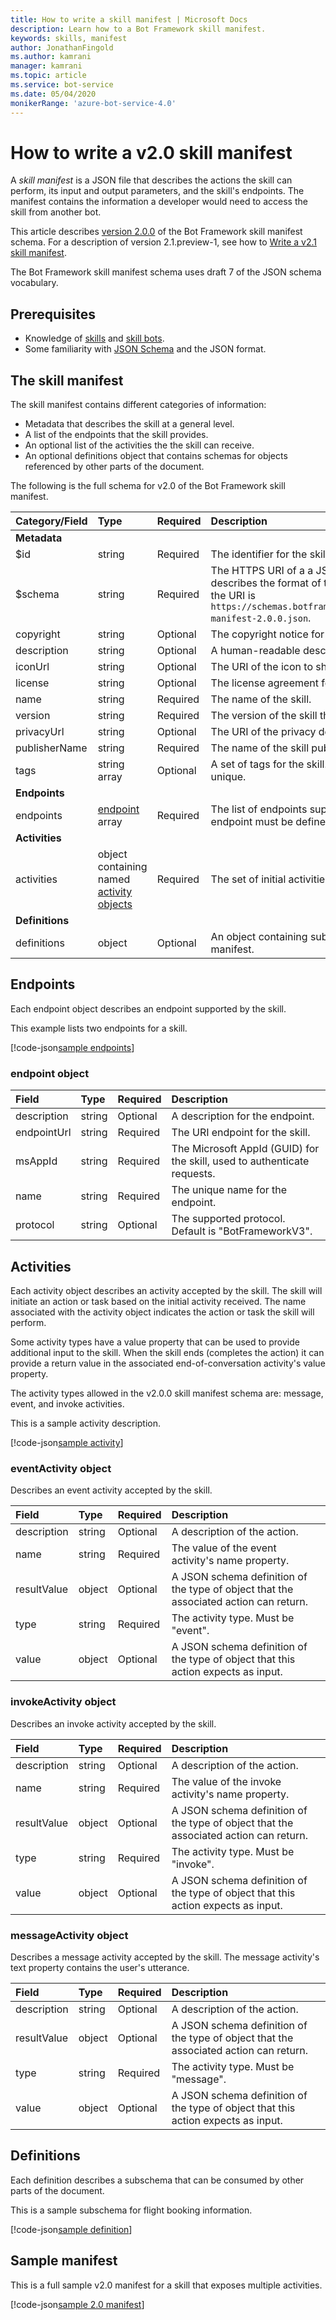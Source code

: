 ```yaml
---
title: How to write a skill manifest | Microsoft Docs
description: Learn how to a Bot Framework skill manifest.
keywords: skills, manifest
author: JonathanFingold
ms.author: kamrani
manager: kamrani
ms.topic: article
ms.service: bot-service
ms.date: 05/04/2020
monikerRange: 'azure-bot-service-4.0'
---
```


# How to write a v2.0 skill manifest

A _skill manifest_ is a JSON file that describes the actions the skill can perform, its input and output parameters, and the skill's endpoints. The manifest contains the information a developer would need to access the skill from another bot.

This article describes [version 2.0.0](https://schemas.botframework.com/schemas/skills/skill-manifest-2.0.0.json) of the Bot Framework skill manifest schema.
For a description of version 2.1.preview-1, see how to [Write a v2.1 skill manifest](skills-write-manifest-2-1.md).

The Bot Framework skill manifest schema uses draft 7 of the JSON schema vocabulary.

## Prerequisites

- Knowledge of [skills](skills-conceptual.md) and [skill bots](skills-about-skill-bots.md).
- Some familiarity with [JSON Schema](http://json-schema.org/) and the JSON format.

## The skill manifest

The skill manifest contains different categories of information:

- Metadata that describes the skill at a general level.
- A list of the endpoints that the skill provides.
- An optional list of the activities the the skill can receive.
- An optional definitions object that contains schemas for objects referenced by other parts of the document.

The following is the full schema for v2.0 of the Bot Framework skill manifest.

| Category/Field | Type | Required | Description |
|:-|:-|:-|:-|
| **Metadata**
| $id | string | Required | The identifier for the skill manifest. |
| $schema | string | Required | The HTTPS URI of a a JSON schema resource that describes the format of the manifest. For version 2.0.0, the URI is `https://schemas.botframework.com/schemas/skills/skill-manifest-2.0.0.json`. |
| copyright | string | Optional | The copyright notice for the skill. |
| description | string | Optional | A human-readable description of the skill. |
| iconUrl | string | Optional | The URI of the icon to show for the skill. |
| license | string | Optional | The license agreement for the skill. |
| name | string | Required | The name of the skill. |
| version | string | Required | The version of the skill the manifest describes. |
| privacyUrl | string | Optional | The URI of the privacy description for the skill. |
| publisherName | string | Required | The name of the skill publisher. |
| tags | string array | Optional | A set of tags for the skill. If present, each tag must be unique. |
| **Endpoints**
| endpoints | [endpoint](#endpoint-object) array | Required | The list of endpoints supported by the skill. At least one endpoint must be defined. Each endpoint must be unique. |
| **Activities**
| activities | object containing named [activity objects](#activities) | Required | The set of initial activities accepted by the skill. |
| **Definitions**
| definitions | object | Optional | An object containing subschemas for objects used in the manifest. |

## Endpoints

Each endpoint object describes an endpoint supported by the skill.

This example lists two endpoints for a skill.

[!code-json[sample endpoints](~/../botframework-sdk/schemas/skills/samples/complex-skillmanifest-2.0.0.json?range=17-32)]

### endpoint object

| Field | Type | Required | Description
|:-|:-|:-|:-
| description | string | Optional | A description for the endpoint.
| endpointUrl | string | Required | The URI endpoint for the skill.
| msAppId | string | Required | The Microsoft AppId (GUID) for the skill, used to authenticate requests.
| name | string | Required | The unique name for the endpoint.
| protocol | string | Optional | The supported protocol. Default is "BotFrameworkV3".

## Activities

Each activity object describes an activity accepted by the skill. The skill will initiate an action or task based on the initial activity received. The name associated with the activity object indicates the action or task the skill will perform.

Some activity types have a value property that can be used to provide additional input to the skill. When the skill ends (completes the action) it can provide a return value in the associated end-of-conversation activity's value property.

The activity types allowed in the v2.0.0 skill manifest schema are: message, event, and invoke activities.

This is a sample activity description.

[!code-json[sample activity](~/../botframework-sdk/schemas/skills/samples/complex-skillmanifest-2.0.0.json?range=34-44)]

### eventActivity object

Describes an event activity accepted by the skill.

| Field | Type | Required | Description
|:-|:-|:-|:-
| description | string | Optional | A description of the action.
| name | string | Required | The value of the event activity's name property.
| resultValue | object | Optional | A JSON schema definition of the type of object that the associated action can return.
| type | string | Required | The activity type. Must be "event".
| value | object | Optional | A JSON schema definition of the type of object that this action expects as input.

### invokeActivity object

Describes an invoke activity accepted by the skill.

| Field | Type | Required | Description |
|:-|:-|:-|:-|
| description | string | Optional | A description of the action.
| name | string | Required | The value of the invoke activity's name property.
| resultValue | object | Optional | A JSON schema definition of the type of object that the associated action can return.
| type | string | Required | The activity type. Must be "invoke".
| value | object | Optional | A JSON schema definition of the type of object that this action expects as input.

### messageActivity object

Describes a message activity accepted by the skill. The message activity's text property contains the user's utterance.

| Field | Type | Required | Description |
|:-|:-|:-|:-|
| description | string | Optional | A description of the action.
| resultValue | object | Optional | A JSON schema definition of the type of object that the associated action can return.
| type | string | Required | The activity type. Must be "message".
| value | object | Optional | A JSON schema definition of the type of object that this action expects as input.

## Definitions

Each definition describes a subschema that can be consumed by other parts of the document.

This is a sample subschema for flight booking information.

[!code-json[sample definition](~/../botframework-sdk/schemas/skills/samples/complex-skillmanifest-2.0.0.json?range=71-90)]

## Sample manifest

This is a full sample v2.0 manifest for a skill that exposes multiple activities.

[!code-json[sample 2.0 manifest](~/../botframework-sdk/schemas/skills/samples/complex-skillmanifest-2.0.0.json)]
